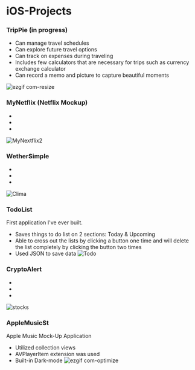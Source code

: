 # iOS-Projects

### TripPie (in progress)
- Can manage travel schedules
- Can explore future travel options
- Can track on expenses during traveling
- Includes few calculators that are necessary for trips such as currency exchange calculator
- Can record a memo and picture to capture beautiful moments

![ezgif com-resize](https://user-images.githubusercontent.com/70451816/104343238-8c509280-54b0-11eb-83a9-f20f72cd07d3.gif)



### MyNetflix (Netflix Mockup)
-
-
-
![MyNextflix2](https://user-images.githubusercontent.com/70451816/104347837-e99b1280-54b5-11eb-9326-de7d3016d004.png)




### WetherSimple
-
-
-
![Clima](https://user-images.githubusercontent.com/70451816/104348375-852c8300-54b6-11eb-841a-d02a48a72e1d.png)




### TodoList
First application I've ever built.
- Saves things to do list on 2 sections: Today & Upcoming
- Able to cross out the lists by clicking a button one time and will delete the list completely by clicking the button two times
- Used JSON to save data
![Todo](https://user-images.githubusercontent.com/70451816/104348446-970e2600-54b6-11eb-8a8e-bb51dc83c5c9.png)



### CryptoAlert
-
-
-
![stocks](https://user-images.githubusercontent.com/70451816/104348458-9b3a4380-54b6-11eb-8acc-0f80f77f6baf.png)



### AppleMusicSt
Apple Music Mock-Up Application
- Utilized collection views
- AVPlayerItem extension was used
- Built-in Dark-mode
![ezgif com-optimize](https://user-images.githubusercontent.com/70451816/104348707-e6eced00-54b6-11eb-90ac-9042be6a09f2.gif)

